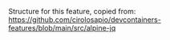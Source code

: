 Structure for this feature, copied from:
https://github.com/cirolosapio/devcontainers-features/blob/main/src/alpine-jq